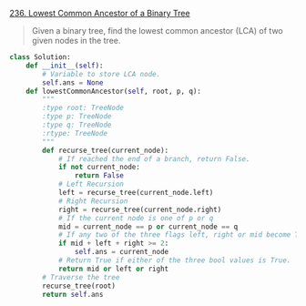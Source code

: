 [236. Lowest Common Ancestor of a Binary Tree](https://leetcode.com/problems/lowest-common-ancestor-of-a-binary-tree)

> Given a binary tree, find the lowest common ancestor (LCA) of two given nodes in the tree.

```python
class Solution: 
    def __init__(self): 
        # Variable to store LCA node. 
        self.ans = None 
    def lowestCommonAncestor(self, root, p, q): 
        """ 
        :type root: TreeNode 
        :type p: TreeNode 
        :type q: TreeNode 
        :rtype: TreeNode 
        """ 
        def recurse_tree(current_node): 
            # If reached the end of a branch, return False. 
            if not current_node: 
                return False 
            # Left Recursion 
            left = recurse_tree(current_node.left) 
            # Right Recursion 
            right = recurse_tree(current_node.right) 
            # If the current node is one of p or q 
            mid = current_node == p or current_node == q 
            # If any two of the three flags left, right or mid become True. 
            if mid + left + right >= 2: 
                self.ans = current_node 
            # Return True if either of the three bool values is True. 
            return mid or left or right 
        # Traverse the tree 
        recurse_tree(root) 
        return self.ans
```